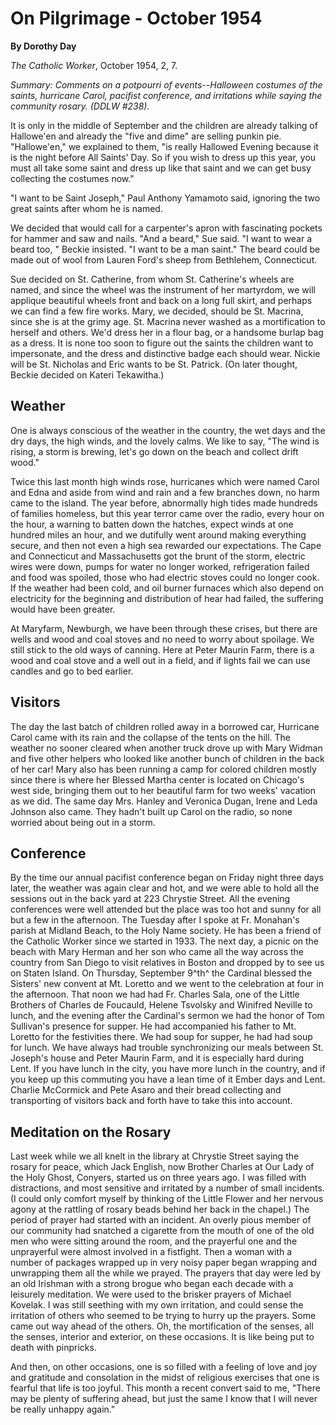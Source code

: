 On Pilgrimage - October 1954
============================

**By Dorothy Day**

*The Catholic Worker*, October 1954, 2, 7.

*Summary: Comments on a potpourri of events--Halloween costumes of the
saints, hurricane Carol, pacifist conference, and irritations while
saying the community rosary. (DDLW \#238).*

It is only in the middle of September and the children are already
talking of Hallowe'en and already the "five and dime" are selling punkin
pie. "Hallowe'en," we explained to them, "is really Hallowed Evening
because it is the night before All Saints' Day. So if you wish to dress
up this year, you must all take some saint and dress up like that saint
and we can get busy collecting the costumes now."

"I want to be Saint Joseph," Paul Anthony Yamamoto said, ignoring the
two great saints after whom he is named.

We decided that would call for a carpenter's apron with fascinating
pockets for hammer and saw and nails. "And a beard," Sue said. "I want
to wear a beard too, " Beckie insisted. "I want to be a man saint." The
beard could be made out of wool from Lauren Ford's sheep from Bethlehem,
Connecticut.

Sue decided on St. Catherine, from whom St. Catherine's wheels are
named, and since the wheel was the instrument of her martyrdom, we will
applique beautiful wheels front and back on a long full skirt, and
perhaps we can find a few fire works. Mary, we decided, should be St.
Macrina, since she is at the grimy age. St. Macrina never washed as a
mortification to herself and others. We'd dress her in a flour bag, or a
handsome burlap bag as a dress. It is none too soon to figure out the
saints the children want to impersonate, and the dress and distinctive
badge each should wear. Nickie will be St. Nicholas and Eric wants to be
St. Patrick. (On later thought, Beckie decided on Kateri Tekawitha.)

Weather
-------

One is always conscious of the weather in the country, the wet days and
the dry days, the high winds, and the lovely calms. We like to say, "The
wind is rising, a storm is brewing, let's go down on the beach and
collect drift wood."

Twice this last month high winds rose, hurricanes which were named Carol
and Edna and aside from wind and rain and a few branches down, no harm
came to the island. The year before, abnormally high tides made hundreds
of families homeless, but this year terror came over the radio, every
hour on the hour, a warning to batten down the hatches, expect winds at
one hundred miles an hour, and we dutifully went around making
everything secure, and then not even a high sea rewarded our
expectations. The Cape and Connecticut and Massachusetts got the brunt
of the storm, electric wires were down, pumps for water no longer
worked, refrigeration failed and food was spoiled, those who had
electric stoves could no longer cook. If the weather had been cold, and
oil burner furnaces which also depend on electricity for the beginning
and distribution of hear had failed, the suffering would have been
greater.

At Maryfarm, Newburgh, we have been through these crises, but there are
wells and wood and coal stoves and no need to worry about spoilage. We
still stick to the old ways of canning. Here at Peter Maurin Farm, there
is a wood and coal stove and a well out in a field, and if lights fail
we can use candles and go to bed earlier.

Visitors
--------

The day the last batch of children rolled away in a borrowed car,
Hurricane Carol came with its rain and the collapse of the tents on the
hill. The weather no sooner cleared when another truck drove up with
Mary Widman and five other helpers who looked like another bunch of
children in the back of her car! Mary also has been running a camp for
colored children mostly since there is where her Blessed Martha center
is located on Chicago's west side, bringing them out to her beautiful
farm for two weeks' vacation as we did. The same day Mrs. Hanley and
Veronica Dugan, Irene and Leda Johnson also came. They hadn't built up
Carol on the radio, so none worried about being out in a storm.

Conference
----------

By the time our annual pacifist conference began on Friday night three
days later, the weather was again clear and hot, and we were able to
hold all the sessions out in the back yard at 223 Chrystie Street. All
the evening conferences were well attended but the place was too hot and
sunny for all but a few in the afternoon. The Tuesday after I spoke at
Fr. Monahan's parish at Midland Beach, to the Holy Name society. He has
been a friend of the Catholic Worker since we started in 1933. The next
day, a picnic on the beach with Mary Herman and her son who came all the
way across the country from San Diego to visit relatives in Boston and
dropped by to see us on Staten Island. On Thursday, September 9^th^ the
Cardinal blessed the Sisters' new convent at Mt. Loretto and we went to
the celebration at four in the afternoon. That noon we had had Fr.
Charles Sala, one of the Little Brothers of Charles de Foucauld, Helene
Tsvolsky and Winifred Neville to lunch, and the evening after the
Cardinal's sermon we had the honor of Tom Sullivan's presence for
supper. He had accompanied his father to Mt. Loretto for the festivities
there. We had soup for supper, he had had soup for lunch. We have always
had trouble synchronizing our meals between St. Joseph's house and Peter
Maurin Farm, and it is especially hard during Lent. If you have lunch in
the city, you have more lunch in the country, and if you keep up this
commuting you have a lean time of it Ember days and Lent. Charlie
McCormick and Pete Asaro and their bread collecting and transporting of
visitors back and forth have to take this into account.

Meditation on the Rosary
------------------------

Last week while we all knelt in the library at Chrystie Street saying
the rosary for peace, which Jack English, now Brother Charles at Our
Lady of the Holy Ghost, Conyers, started us on three years ago. I was
filled with distractions, and most sensitive and irritated by a number
of small incidents. (I could only comfort myself by thinking of the
Little Flower and her nervous agony at the rattling of rosary beads
behind her back in the chapel.) The period of prayer had started with an
incident. An overly pious member of our community had snatched a
cigarette from the mouth of one of the old men who were sitting around
the room, and the prayerful one and the unprayerful were almost involved
in a fistfight. Then a woman with a number of packages wrapped up in
very noisy paper began wrapping and unwrapping them all the while we
prayed. The prayers that day were led by an old Irishman with a strong
brogue who began each decade with a leisurely meditation. We were used
to the brisker prayers of Michael Kovelak. I was still seething with my
own irritation, and could sense the irritation of others who seemed to
be trying to hurry up the prayers. Some came out way ahead of the
others. Oh, the mortification of the senses, all the senses, interior
and exterior, on these occasions. It is like being put to death with
pinpricks.

And then, on other occasions, one is so filled with a feeling of love
and joy and gratitude and consolation in the midst of religious
exercises that one is fearful that life is too joyful. This month a
recent convert said to me, "There may be plenty of suffering ahead, but
just the same I know that I will never be really unhappy again."
